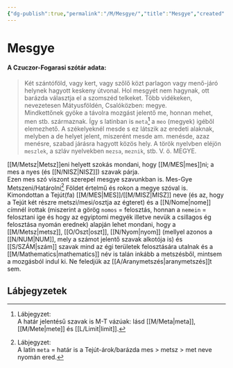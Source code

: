 ```yaml
---
{"dg-publish":true,"permalink":"/M/Mesgye/","title":"Mesgye","created":"2023-10-25T04:58","updated":"2025-08-19T01:01"}
---
```



# Mesgye

#### A Czuczor-Fogarasi szótár adata:

> Két szántóföld, vagy kert, vagy szőlő közt parlagon vagy menő-járó helynek hagyott keskeny útvonal. Hol mesgyét nem hagynak, ott barázda választja el a szomszéd telkeket. Több vidékeken, nevezetesen Mátyusföldén, Csalóközben: megye.  
> Mindkettőnek gyöke a távolra mozgást jelentő me, honnan mehet, men stb. származnak. Így s latinban is `meta`[^1] a `meo` (megyek) igéből elemezhető. A székelyeknél mesde s ez látszik az eredeti alaknak, melyben a de helyet jelent, miszerént mesde am. menésde, azaz menésre, szabad járásra hagyott közös hely. A török nyelvben eléjön `meszlek`, a szláv nyelvekben `mezsa`, `meznik`, stb. V. ö. MEGYE.  

[[M/Metsz\|Metsz]]eni helyett szokás mondani, hogy [[M/MES\|mes]]ni; a mes a nyes (és [[N/NISZ\|NISZ]]) szavak párja.  
Ezen mes szó viszont szerepel mesgye szavunkban is. Mes-Gye Metszeni/Határolni[^2] Földet értelmű és rokon a megye szóval is. Kimondottan a Tejút(fa) [[M/MES\|MES]]/[[M/MISZ\|MISZ]] neve (és az, hogy a Tejút két részre metszi/mesi/osztja az égteret) és a [[N/Nome\|nome]] címnél írottak (miszerint a görög `nomos` = felosztás, honnan a `nemein` = felosztani ige és hogy az egyiptomi megyék illetve nevük a csillagos ég felosztása nyomán erednek) alapján lehet mondani, hogy a [[M/Metsz\|metsz]], [[O/Oszt\|oszt]], [[N/Nyom\|nyom]] (mellyel azonos a [[N/NUM\|NUM]], mely a számot jelentő szavak alkotója is) és [[S/SZÁM\|szám]] szavak mind az égi területek felosztására utalnak és a [[M/Mathematics\|mathematics]] név is talán inkább a metszésből, mintsem a mozgásból indul ki. Ne feledjük az [[A/Aranymetszés\|aranymetszés]]t sem.  

## Lábjegyzetek

[^1]: Lábjegyzet:  
A határ jelentésű szavak is M-T vázúak: lásd [[M/Meta\|meta]], [[M/Mete\|mete]] és [[L/Limit\|limit]].  

[^2]: Lábjegyzet:  
A latin `meta` = határ is a Tejút-árok/barázda mes > metsz > met neve nyomán ered.  